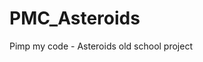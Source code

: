 # PMC_Asteroids
Pimp my code - Asteroids old school project

<script src="https://gist.github.com/Abergard/7bb6ef9e8f7a573151d82952341044b6.js"></script>
